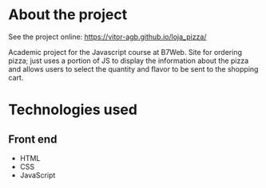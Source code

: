# About the project

See the project online:
https://vitor-agb.github.io/loja_pizza/

Academic project for the Javascript course at B7Web.
Site for ordering pizza; just uses a portion of JS to display the information about the pizza and allows users to select the quantity and flavor to be sent to the shopping cart.

# Technologies used
## Front end
- HTML
- CSS   
- JavaScript
